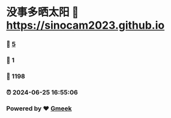 # 没事多晒太阳 :link: https://sinocam2023.github.io 
### :page_facing_up: [5](https://sinocam2023.github.io/tag.html) 
### :speech_balloon: 1 
### :hibiscus: 1198 
### :alarm_clock: 2024-06-25 16:55:06 
### Powered by :heart: [Gmeek](https://github.com/Meekdai/Gmeek)
